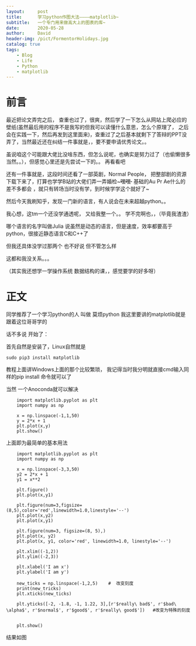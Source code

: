```yaml
---
layout:     post
title:      学习python作图大法————matplotlib~
subtitle:   一个专门用来做高大上的图表的库~
date:       2020-05-28
author:     David
header-img: /pict/FormentorHolidays.jpg
catalog: true
tags:
    - Blog
    - Life
    - Python
    - matplotlib 
---
```


# 前言

最近把论文弄完之后， 查重也过了，很爽，然后学了一下怎么从网站上爬必应的壁纸(虽然最后用的程序不是我写的但我可以读懂什么意思，怎么个原理了， 之后会在实践一下，然后再发到这里面来)，查重过了之后基本就剩下了答辩的PPT没弄了，当然最近还在纠结一件事就是，，要不要申请优秀论文。。

虽说咱这个可能跟大佬比没啥东西，但怎么说呢，也确实是努力过了（也偷懒很多当然。。），但感觉心里还是先尝试一下的。。  再看看吧

还有一件事就是，这段时间还看了一部英剧，Normal People， 把整部剧的资源下载下来了，打算也学学B站的大佬们弄一弄婚检~~~嘿嘿·~~  基础的Au Pr Ae什么的差不多都会 ，就只有转场当时没有学，到时候学学这个就好了~

然后今天我刷知乎，发现一门新的语言，有人说会在未来超越python。。 

我心想，这tm一个还没学通透呢， 又给我整一个。。 学不完啊也，，（毕竟我渣渣）

哪个语言的名字叫做Julia  说虽然是动态的语言，但是速度，效率都要高于python，很接近静态语言C和C++了

但我还具体没学过那两个  也不好说  但不管怎么样  

这都和我没关系。。。

（其实我还想学一学操作系统 数据结构的课，，感觉要学的好多呀）

# 正文

同学推荐了一个学习python的人  叫做  莫烦python  我这里要讲的matplotlib就是跟着这位哥哥学的

话不多说 开始了：

首先自然是安装了，Linux自然就是

    sudo pip3 install matplotlib

教程上面讲Windows上面的那个比较繁琐， 我记得当时我分明就直接cmd输入同样的pip install 命令就可以了

当然 一个Anoconda就可以解决

```
    import matplotlib.pyplot as plt
    import numpy as np

    x = np.linspace(-1,1,50)
    y = 2*x + 1
    plt.plot(x,y)
    plt.show()
```
 上面即为最简单的基本用法


```
    import matplotlib.pyplot as plt
    import numpy as np

    x = np.linspace(-3,3,50)
    y2 = 2*x + 1
    y1 = x**2

    plt.figure()
    plt.plot(x,y1)

    plt.figure(num=3,figsize=(8,5),color='red',linewidth=1.0,linestyle='--')
    plt.plot(x,y2)
    plt.plot(x,y1)

    plt.figure(num=3, figsize=(8, 5),)
    plt.plot(x, y2)
    plt.plot(x, y1, color='red', linewidth=1.0, linestyle='--')

    plt.xlim((-1,2))
    plt.ylim((-2,3))

    plt.xlabel('I am x')
    plt.ylabel('I am y')

    new_ticks = np.linspace(-1,2,5)    #  改变刻度
    print(new_tricks)
    plt.xticks(new_ticks)

    plt.yticks([-2, -1.8, -1, 1.22, 3],[r'$really\ bad$', r'$bad\ \alpha$', r'$normal$', r'$good$', r'$really\ good$'])   #改变为特殊的刻度


    plt.show()
```
结果如图

